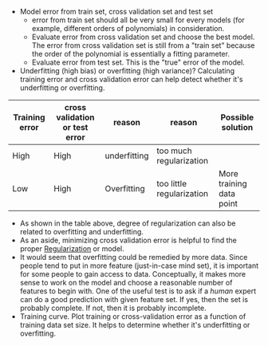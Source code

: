 * Model error from train set, cross validation set and test set
  * error from train set should all be very small for every models (for example, different orders of polynomials) in consideration.
  * Evaluate error from cross validation set and choose the best model. The error from cross validation set is still from a 
  "train set" because the order of the polynomial is essentially a fitting parameter.
  * Evaluate error from test set. This is the "true" error of the model.
* Underfitting (high bias) or overfitting (high variance)?
  Calculating training error and cross validation error can help detect whether it's underfitting or overfitting.

|Training error|cross validation or test error|reason|reason|Possible solution|
|----|----|----|----|----|
|High|High|underfitting|too much regularization||
|Low|High|Overfitting|too little regularization|More training data point|

* As shown in the table above, degree of regularization can also be related to overfitting and underfitting. 
* As an aside, minimizing cross validation error is helpful to find the proper [Regularization](regularization) or model.
* It would seem that overfitting could be remedied by more data. Since people tend to put in more feature (just-in-case mind set), 
it is important for some people to gain access to data. Conceptually, it makes more sense to work on the model and choose a reasonable
number of features to begin with. One of the useful test is to ask if a _human_ expert can do a good prediction with given feature set. 
If yes, then the set is probably complete. If not, then it is probably incomplete.
* Training curve.
Plot training or cross-validation error as a function of training data set size. It helps to determine whether it's underfitting or
overfitting.
